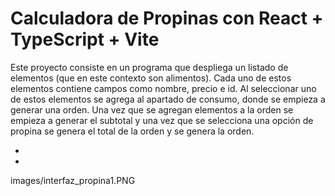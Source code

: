 # Calculadora de Propinas con React + TypeScript + Vite

Este proyecto consiste en un programa que despliega un listado de elementos (que en este contexto son alimentos). Cada uno de estos elementos contiene campos como nombre, precio e id. Al seleccionar uno de estos elementos se agrega al apartado de consumo, donde se empieza a generar una orden. Una vez que se agregan elementos a la orden se empieza a generar el subtotal y una vez que se selecciona una opción de propina se genera el total de la orden y se genera la orden.

- 
- 


images/interfaz_propina1.PNG
